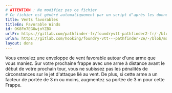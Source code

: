 ```yaml
---
# ATTENTION : Ne modifiez pas ce fichier
# Ce fichier est généré automatiquement par un script d'après les données du module Foundry VTT officiel et de sa traduction
title: Vents favorables
titleEn: Favorable Winds
id: OK8Fm7EG8wjoYZBX
urlFr: https://gitlab.com/pathfinder-fr/foundryvtt-pathfinder2-fr/-/blob/master/data/feats/OK8Fm7EG8wjoYZBX.htm
urlEn: https://gitlab.com/hooking/foundry-vtt---pathfinder-2e/-/blob/master/packs/data/feats.db/favorable-winds.json
layout: dons
---
```

Vous enroulez une enveloppe de vent favorable autour d'une arme que vous maniez. Sur votre prochaine frappe avec une arme à distance avant le début de votre prochain tour, vous ne subissez pas les pénalités de circonstances sur le jet d'attaque lié au vent. De plus, si cette arme a un facteur de portée de 3 m ou moins, augmentez sa portée de 3 m pour cette Frappe.

